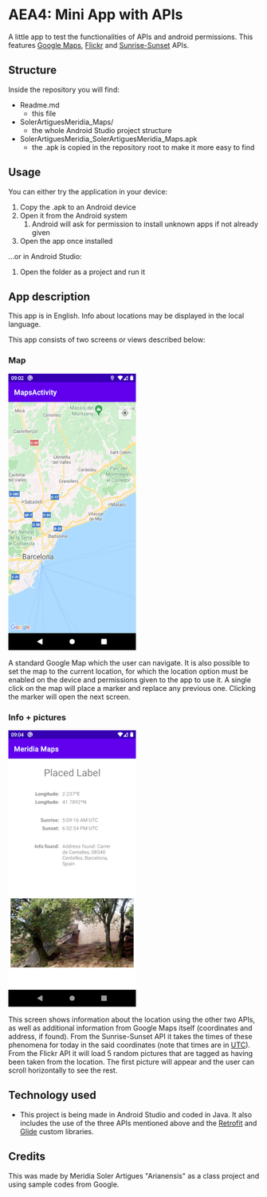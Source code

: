 # AEA4: Mini App with APIs
A little app to test the functionalities of APIs and android permissions. This features [Google Maps](https://developers.google.com/maps/documentation/android-sdk/), [Flickr](https://www.flickr.com/services/api/explore/flickr.photos.search) and [Sunrise-Sunset](https://sunrise-sunset.org/api) APIs.

## Structure
Inside the repository you will find:
* Readme.md
  * this file
* SolerArtiguesMeridia_Maps/
  * the whole Android Studio project structure
* SolerArtiguesMeridia_SolerArtiguesMeridia_Maps.apk
  * the .apk is copied in the repository root to make it more easy to find
## Usage
You can either try the application in your device:
1. Copy the .apk to an Android device
2. Open it from the Android system
   1. Android will ask for permission to install unknown apps if not already given
3. Open the app once installed

...or in Android Studio:
1. Open the folder as a project and run it
## App description
This app is in English. Info about locations may be displayed in the local language.

This app consists of two screens or views described below:
### Map
![Map view screenshot](../AEA4/screenshots/map.png)

A standard Google Map which the user can navigate. It is also possible to set the map to the current location, for which the location option must be enabled on the device and permissions given to the app to use it. A single click on the map will place a marker and replace any previous one. Clicking the marker will open the next screen.
### Info + pictures
![Home view screenshot](../AEA4/screenshots/info.png)

This screen shows information about the location using the other two APIs, as well as additional information from Google Maps itself (coordinates and address, if found). From the Sunrise-Sunset API it takes the times of these phenomena for today in the said coordinates (note that times are in [UTC](https://en.wikipedia.org/wiki/Coordinated_Universal_Time)). From the Flickr API it will load 5 random pictures that are tagged as having been taken from the location. The first picture will appear and the user can scroll horizontally to see the rest.
## Technology used
* This project is being made in Android Studio and coded in Java. It also includes the use of the three APIs mentioned above and the [Retrofit](https://square.github.io/retrofit/) and [Glide](https://guides.codepath.com/android/Displaying-Images-with-the-Glide-Library) custom libraries.

## Credits
This was made by Meridia Soler Artigues "Arianensis" as a class project and using sample codes from Google.
